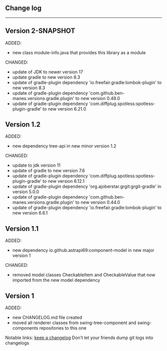 ## Change log
----------------------

Version 2-SNAPSHOT
-------------

ADDED:

- new class module-info.java that provides this library as a module

CHANGED:

- update of JDK to newer version 17
- update gradle to new version 8.3
- update of gradle-plugin dependency 'io.freefair.gradle:lombok-plugin' to new version 8.3
- update of gradle-plugin dependency 'com.github.ben-manes.versions.gradle.plugin' to new version 0.48.0
- update of gradle-plugin dependency 'com.diffplug.spotless:spotless-plugin-gradle' to new version 6.21.0

Version 1.2
-------------

ADDED:

- new dependency tree-api in new minor version 1.2

CHANGED:

- update to jdk version 11
- update of gradle to new version 7.6
- update of gradle-plugin dependency 'com.diffplug.spotless:spotless-plugin-gradle' to new version 6.12.1
- update of gradle-plugin dependency 'org.ajoberstar.grgit:grgit-gradle' in version 5.0.0
- update of gradle-plugin dependency 'com.github.ben-manes.versions.gradle.plugin' to new version 0.44.0
- update of gradle-plugin dependency 'io.freefair.gradle:lombok-plugin' to new version 6.6.1

Version 1.1
-------------

ADDED:

- new dependency io.github.astrapi69:component-model in new major version 1

CHANGED:

- removed model classes CheckableItem and CheckableValue that now imported from the new model dependency

Version 1
-------------

ADDED:

- new CHANGELOG.md file created
- moved all renderer classes from swing-tree-component and swing-components repositories to this one

Notable links:
[keep a changelog](http://keepachangelog.com/en/1.0.0/) Don’t let your friends dump git logs into changelogs
